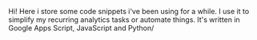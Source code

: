 Hi! Here i store some code snippets i've been using for a while. I use it to simplify my recurring analytics tasks or automate things. It's written in Google Apps Script, JavaScript and Python/
